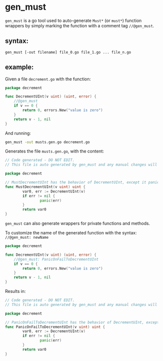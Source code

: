 # gen_must

`gen_must` is a go tool used to auto-generate `Must*` (or `must*`) function wrappers by simply marking the function with a comment tag `//@gen_must`.

## syntax:

`gen_must [-out filename] file_0.go file_1.go ... file_n.go`

## example:

Given a file `decrement.go` with the function:

```go
package decrement

func DecrementUInt(v uint) (uint, error) {
    //@gen_must
	if v == 0 {
		return 0, errors.New("value is zero")
	}
	return v - 1, nil
}
```

And running:

```bash
gen_must -out musts.gen.go decrement.go
```

Generates the file `musts.gen.go`, with the content:

```go
// Code generated - DO NOT EDIT.
// This file is auto generated by gen_must and any manual changes will be lost.

package decrement

// MustDecrementUInt has the behavior of DecrementUInt, except it panics on error
func MustDecrementUInt(v uint) uint {
        var0, err := DecrementUInt(v)
        if err != nil {
                panic(err)
        }
        return var0
}
```

`gen_must` can also generate wrappers for private functions and methods.

To customize the name of the generated function with the syntax: `//@gen_must: newName`

```go
package decrement

func DecrementUInt(v uint) (uint, error) {
    //@gen_must: PanicOnFailToDecrementUInt
	if v == 0 {
		return 0, errors.New("value is zero")
	}
	return v - 1, nil
}
```

Results in:

```go
// Code generated - DO NOT EDIT.
// This file is auto generated by gen_must and any manual changes will be lost.

package decrement

// PanicOnFailToDecrementUInt has the behavior of DecrementUInt, except it panics on error
func PanicOnFailToDecrementUInt(v uint) uint {
        var0, err := DecrementUInt(v)
        if err != nil {
                panic(err)
        }
        return var0
}
```
